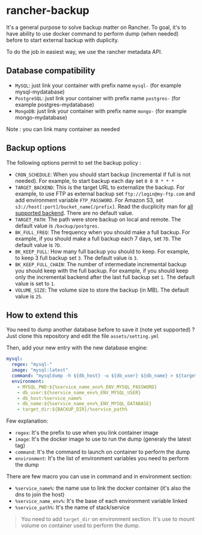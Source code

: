 # rancher-backup

It's a general purpose to solve backup matter on Rancher.
To goal, it's to have ability to use docker command to perform dump (when needed) before to start external backup with duplicity.

To do the job in easiest way, we use the rancher metadata API.

## Database compatibility
- `MySQL`: just link your container with prefix name `mysql-` (for example mysql-mydatabase)
- `PostgreSQL`: just link your container with prefix name `postgres-` (for example postgres-mydatabase)
- `MongoDB`: just link your container with prefix name `mongo-` (for example mongo-mydatabase)

Note : you can link many container as needed

## Backup options
The following options permit to set the backup policy :
- `CRON_SCHEDULE`: When you should start backup (incremental if full is not needed). For example, to start backup each day set `0 0 0 * * *`
- `TARGET_BACKEND`: This is the target URL to externalize the backup. For example, to use FTP as external backup set `ftp://login@my-ftp.com` and add environment variable `FTP_PASSWORD`. For Amazon S3, set `s3://host[:port]/bucket_name[/prefix]`. Read the ducplicity man for [all supported backend](http://duplicity.nongnu.org/duplicity.1.html#sect7). There are no default value.
- `TARGET_PATH`: The path were store backup on local and remote. The default value is `/backup/postgres`.
- `BK_FULL_FREQ`: The frequency when you should make a full backup. For example, if you should make a full backup each 7 days, set `7D`. The default value is `7D`.
- `BK_KEEP_FULL`: How many full backup you should to keep. For example, to keep 3 full backup set `3`. The default value is `3`.
- `BK_KEEP_FULL_CHAIN`: The number of intermediate incremental backup you should keep with the full backup. For example, if you should keep only the incremental backend after the last full backup set `1`. The default value is set to `1`.
- `VOLUME_SIZE`: The volume size to store the backup (in MB). The default value is `25`.

## How to extend this

You need to dump another database before to save it (note yet supported) ? Just clone this repository and edit the file `assets/setting.yml`

Then, add your new entry with the new database engine:

```yaml
mysql:
  regex: "mysql-"
  image: "mysql:latest"
  command: "mysqldump -h ${db_host} -u ${db_user} ${db_name} > ${target_dir}/${%service_name_env%_ENV_MYSQL_DATABASE}.dump"
  environment:
    - MYSQL_PWD:${%service_name_env%_ENV_MYSQL_PASSWORD}
    - db_user:${%service_name_env%_ENV_MYSQL_USER}
    - db_host:%service_name%
    - db_name:${%service_name_env%_ENV_MYSQL_DATABASE}
    - target_dir:${BACKUP_DIR}/%service_path%
```

Few explanation:
- `regex`: It's the prefix to use when you link container image
- `image`: It's the docker image to use to run the dump (generaly the latest tag)
- `command`: It's the command to launch on container to perform the dump
- `environment`: It's the list of environment variables you need to perform the dump

There are few macro you can use in command and in environment section:
- `%service_name%`: the name use to link the docker container (it's also the dns to join the host)
- `%service_name_env%`: It's the base of each environment variable linked
- `%service_path%`: It's the name of stack/service

> You need to add `target_dir` on environment section. It's use to mount volume on container used to perform the dump.
